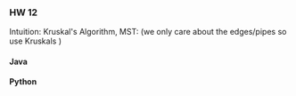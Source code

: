 ### HW 12
Intuition: Kruskal's Algorithm, MST: (we only care about the edges/pipes so use Kruskals ) 

#### Java



#### Python